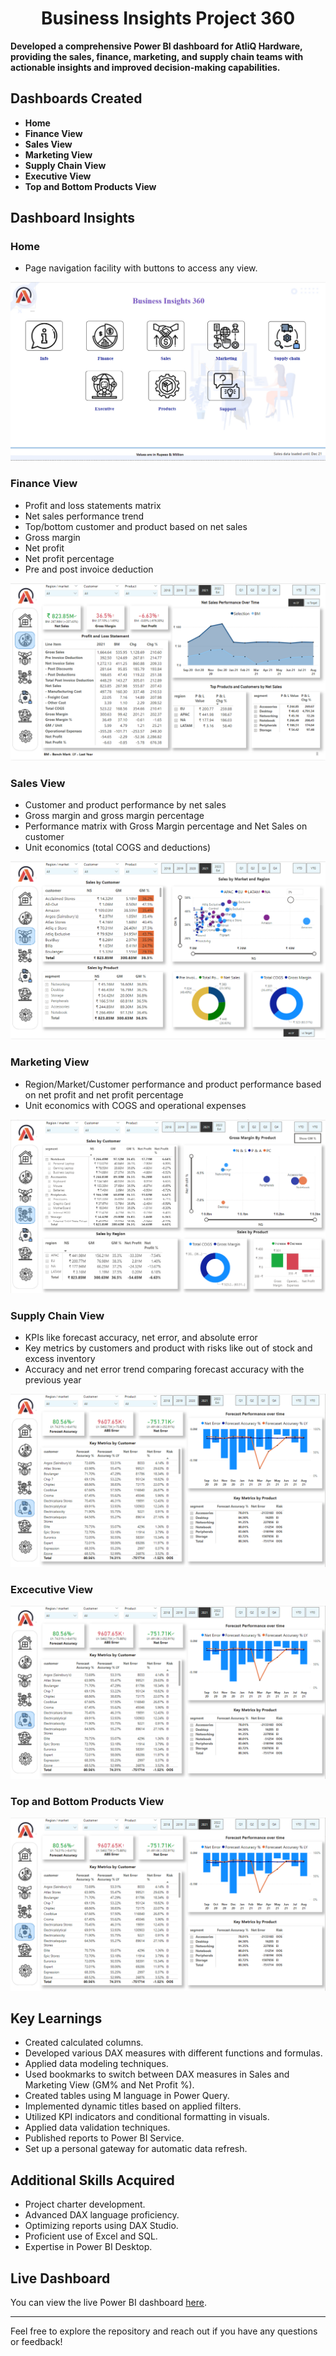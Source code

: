 <h1 align="center">Business Insights Project 360</h1>

**Developed a comprehensive Power BI dashboard for AtliQ Hardware, providing the sales, finance, marketing, and supply chain teams with actionable insights and improved decision-making capabilities.**

## Dashboards Created

- **Home**
- **Finance View**
- **Sales View**
- **Marketing View**
- **Supply Chain View**
- **Executive View**
- **Top and Bottom Products View**

## Dashboard Insights

### Home
- Page navigation facility with buttons to access any view.

  
![Home.png](https://github.com/RubyaAfrin/Business_Intelligence_Project_360/blob/main/reports/home_view.png)

### Finance View
- Profit and loss statements matrix
- Net sales performance trend
- Top/bottom customer and product based on net sales
- Gross margin
- Net profit
- Net profit percentage
- Pre and post invoice deduction

  
![Finace.png](https://github.com/RubyaAfrin/Business_Intelligence_Project_360/blob/main/reports/finance_view.png)
### Sales View
- Customer and product performance by net sales
- Gross margin and gross margin percentage
- Performance matrix with Gross Margin percentage and Net Sales on customer
- Unit economics (total COGS and deductions)

![Sales View.png](https://github.com/RubyaAfrin/Business_Intelligence_Project_360/blob/main/reports/sales_view.png)


### Marketing View
- Region/Market/Customer performance and product performance based on net profit and net profit percentage
- Unit economics with COGS and operational expenses


![Marketing View.png](https://github.com/RubyaAfrin/Business_Intelligence_Project_360/blob/main/reports/marketing_view.png)

### Supply Chain View
- KPIs like forecast accuracy, net error, and absolute error
- Key metrics by customers and product with risks like out of stock and excess inventory
- Accuracy and net error trend comparing forecast accuracy with the previous year


![Supply Chain View.png](https://github.com/RubyaAfrin/Business_Intelligence_Project_360/blob/main/reports/supply_chain_view.png)

### Excecutive View

![Executive View.png](https://github.com/RubyaAfrin/Business_Intelligence_Project_360/blob/main/reports/supply_chain_view.png)

### Top and Bottom Products View

![Top and Bottom Products View.png](https://github.com/RubyaAfrin/Business_Intelligence_Project_360/blob/main/reports/supply_chain_view.png)

## Key Learnings

- Created calculated columns.
- Developed various DAX measures with different functions and formulas.
- Applied data modeling techniques.
- Used bookmarks to switch between DAX measures in Sales and Marketing View (GM% and Net Profit %).
- Created tables using M language in Power Query.
- Implemented dynamic titles based on applied filters.
- Utilized KPI indicators and conditional formatting in visuals.
- Applied data validation techniques.
- Published reports to Power BI Service.
- Set up a personal gateway for automatic data refresh.

## Additional Skills Acquired

- Project charter development.
- Advanced DAX language proficiency.
- Optimizing reports using DAX Studio.
- Proficient use of Excel and SQL.
- Expertise in Power BI Desktop.

## Live Dashboard

You can view the live Power BI dashboard [here](https://app.powerbi.com/view?r=eyJrIjoiYTVlYTBhYTQtZDM4OS00ZmJmLThhOWMtMGEyZDc2YmQ0YmVkIiwidCI6ImM2ZTU0OWIzLTVmNDUtNDAzMi1hYWU5LWQ0MjQ0ZGM1YjJjNCJ9).

---

Feel free to explore the repository and reach out if you have any questions or feedback!
